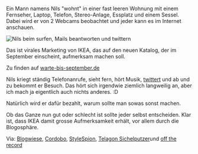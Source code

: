 <!--
.. title: IKEA - Warten bis September
.. slug: 482-ikea-warten-bis-september
.. date: 2008-08-25 11:00:07
.. tags: IKEA,Marketing,Internet
.. description: 
.. type: text
-->

Ein Mann namens Nils "wohnt" in einer fast leeren Wohnung mit einem Fernseher, Laptop, Telefon, Stereo-Anlage, Essplatz und einem Sessel.
Dabei wird er von 2 Webcams beobachtet und jeder kann es im Internet anschauen.

![Nils beim surfen, Mails beantworten und twittern](/images/wartenbisseptember.jpg)
<!-- TEASER_END -->

Das ist virales Marketing von IKEA, das auf den neuen Katalog, der im September einscheint, aufmerksam machen soll.

Zu finden auf [warte-bis-september.de](http://www.warte-bis-september.de/)

Nils kriegt ständig Telefonanrufe, sieht fern, hört Musik, [twittert](http://twitter.com/NilsSeptember) und ab und zu bekommt er Besuch.
Das hört sich irgendwie ziemlich langweilig an, aber ich mach ja eigentlich auch nichts anderes. :D

Natürlich wird er dafür bezahlt, warum sollte man sowas sonst machen.

Ob das Ganze nun gut oder schlecht ist sollte jeder selbst entscheiden.
Klar ist, dass IKEA damit grosse Aufmerksamkeit erhält, vor allem durch die Blogosphäre.

Via: [Blogwiese](http://www.blogwiese.de/2008/08/22/big-brother-bei-ikea/), [Cordobo](http://cordobo.com/2008/08/22/lasst-nils-nicht-warten-bringt-ihm-eure-moebel/), [StyleSpion](http://stylespion.de/warte-bis-september-ikeas-interaktives-big-brother/2335/), [Telagon Sichelputzer](http://www.sichelputzer.de/2008/08/22/warte-bis-september/)und [off the record](http://off-the-record.de/2008/08/22/ikea-zeigt-mit-nils-big-brother-20-live-im-web/)
